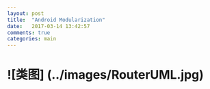 ```yaml
---
layout: post
title:  "Android Modularization"
date:   2017-03-14 13:42:57
comments: true
categories: main
---
```



![类图] (../images/RouterUML.jpg)
=======
